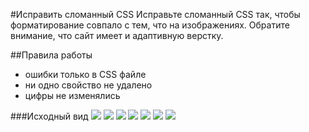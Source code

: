 #Исправить сломанный CSS
Исправьте сломанный CSS так, чтобы форматирование совпало с тем, что на изображениях. 
Обратите внимание, что сайт имеет и адаптивную верстку.

##Правила работы
* ошибки только в CSS файле
* ни одно свойство не удалено
* цифры не изменялись

###Исходный вид
![](https://github.com/luschenko/fix_css1/blob/master/bcss21.png)
![](https://github.com/luschenko/fix_css1/blob/master/bcss22.png)
![](https://github.com/luschenko/fix_css1/blob/master/bcss23.png)
![](https://github.com/luschenko/fix_css1/blob/master/bcss24.png)
![](https://github.com/luschenko/fix_css1/blob/master/bcss25.png)
![](https://github.com/luschenko/fix_css1/blob/master/bcss26.png)
![](https://github.com/luschenko/fix_css1/blob/master/bcss27.png)
